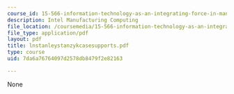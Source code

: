 ```yaml
---
course_id: 15-566-information-technology-as-an-integrating-force-in-manufacturing-spring-2003
description: Intel Manufacturing Computing
file_location: /coursemedia/15-566-information-technology-as-an-integrating-force-in-manufacturing-spring-2003/7da6a76764097d2578db8479f2e82163_lnstanleystanzykcasesupports.pdf
file_type: application/pdf
layout: pdf
title: lnstanleystanzykcasesupports.pdf
type: course
uid: 7da6a76764097d2578db8479f2e82163

---
```

None